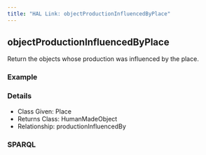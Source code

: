 ```yaml
---
title: "HAL Link: objectProductionInfluencedByPlace"
---
```


## objectProductionInfluencedByPlace

Return the objects whose production was influenced by the place.

### Example




### Details

* Class Given: Place
* Returns Class: HumanMadeObject
* Relationship: productionInfluencedBy


### SPARQL
```

```

